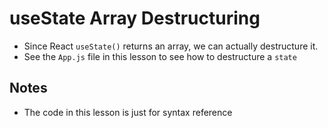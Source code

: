# useState Array Destructuring
- Since React ```useState()``` returns an array, we can actually destructure it.
- See the ```App.js``` file in this lesson to see how to destructure a ```state```

## Notes
- The code in this lesson is just for syntax reference
